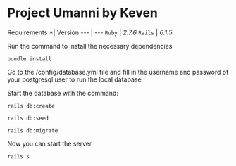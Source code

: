 # Project Umanni by Keven

Requirements
 *| Version
 --- | ---
 `Ruby` | *2.7.6*
 `Rails` | *6.1.5*
 

Run the command to install the necessary dependencies
```
bundle install
```

Go to the /config/database.yml file and fill in the username and password of your postgresql user to run the local database

Start the database with the command:
```
rails db:create
```
```
rails db:seed
```
```
rails db:migrate
```
Now you can start the server
```
rails s
```
